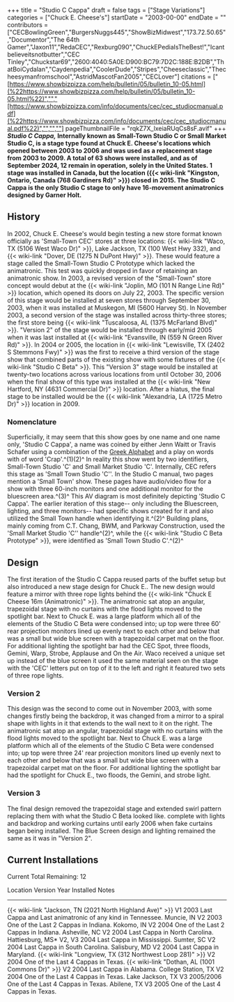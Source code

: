 +++
title = "Studio C Cappa"
draft = false
tags = ["Stage Variations"]
categories = ["Chuck E. Cheese's"]
startDate = "2003-00-00"
endDate = ""
contributors = ["CECBowlingGreen","BurgersNuggs445","ShowBizMidwest","173.72.50.65","Documentor","The 64th Gamer","Jaxon11","RedaCEC","Rexburg090","ChuckEPediaIsTheBest!","Icantbelieveitsnotbutter","CEC Tinley","Chuckstar69","2600:4040:5A0E:D900:BC79:7D2C:188E:B2DB","ThatBoiCydalan","Caydenpedia","CoolerDude","Stripes","Cheeseclassic","Thecheesymanfromschool","AstridMascotFan2005","CECLover"]
citations = ["[https://www.showbizpizza.com/help/bulletin/05/bulletin_10-05.html](%22https://www.showbizpizza.com/help/bulletin/05/bulletin_10-05.html%22)","","[https://www.showbizpizza.com/info/documents/cec/cec_studiocmanual.pdf](%22https://www.showbizpizza.com/info/documents/cec/cec_studiocmanual.pdf%22)","","",""]
pageThumbnailFile = "rqkZ7X_lxeiaRUqCs8sF.avif"
+++
***Studio C Cappa,* Internally known as **Small-Town Studio C** or **Small Market Studio C**, is a stage type found at Chuck E. Cheese's locations which opened between 2003 to 2006 and was used as a replacement stage from 2003 to 2009.
A total of 63 shows were installed, and as of September 2024, 12 remain in operation, solely in the United States. 1 stage was installed in Canada, but the location ({{< wiki-link "Kingston, Ontario, Canada (768 Gardiners Rd)" >}}) closed in 2015. The Studio C Cappa is the only Studio C stage to only have 16-movement animatronics designed by Garner Holt.**

## History

In 2002, Chuck E. Cheese's would begin testing a new store format known officially as 'Small-Town CEC' stores at three locations: {{< wiki-link "Waco, TX (5106 West Waco Dr)" >}}, Lake Jackson, TX (100 West Hwy 332), and {{< wiki-link "Dover, DE (1275 N DuPont Hwy)" >}}. These would feature a stage called the Small-Town Studio C Prototype which lacked the animatronic. This test was quickly dropped in favor of retaining an animatronic show.
In 2003, a revised version of the "Small-Town" store concept would debut at the {{< wiki-link "Joplin, MO (101 N Range Line Rd)" >}} location, which opened its doors on July 22, 2003. The specific version of this stage would be installed at seven stores through September 30, 2003, when it was installed at Muskegon, MI (5600 Harvey St).
In November 2003, a second version of the stage was installed across thirty-three stores; the first store being {{< wiki-link "Tuscaloosa, AL (1375 McFarland Blvd)" >}}. "Version 2" of the stage would be installed through early/mid 2005 when it was last installed at {{< wiki-link "Evansville, IN (559 N Green River Rd)" >}}.
In 2004 or 2005, the location in {{< wiki-link "Lewisville, TX (2402 S Stemmons Fwy)" >}} was the first to receive a third version of the stage show that combined parts of the existing show with some fixtures of the {{< wiki-link "Studio C Beta" >}}. This "Version 3" stage would be installed at twenty-two locations across various locations from until October 30, 2006 when the final show of this type was installed at the {{< wiki-link "New Hartford, NY (4631 Commercial Dr)" >}} location.
After a hiatus, the final stage to be installed would be the {{< wiki-link "Alexandria, LA (1725 Metro Dr)" >}} location in 2009.

### Nomenclature

Superficially, it may seem that this show goes by one name and one name only, 'Studio C Cappa', a name was coined by either Jenn Waitt or Travis Schafer using a combination of the [Greek Alphabet](https://en.wikipedia.org/wiki/Greek_alphabet) and a play on words with of word 'Crap'.^(1)(2)^ In reality this show went by two identifiers, Small-Town Studio 'C' and Small Market Studio 'C'.
Internally, CEC refers this stage as 'Small Town Studio 'C''. In the Studio C manual, two pages mention a 'Small Town' show. These pages have audio/video flow for a show with three 60-inch monitors and one additional monitor for the bluescreen area.^(3)^ This AV diagram is most definitely depicting 'Studio C Cappa'.
The earlier iteration of this stage-- only including the Bluescreen, lighting, and three monitors-- had specific shows created for it and also utilized the Small Town handle when identifying it.^(2)^
Building plans, mainly coming from C.T. Chang, BWM, and Parkway Construction, used the 'Small Market Studio 'C'' handle^(2)^, while the {{< wiki-link "Studio C Beta Prototype" >}}, were identified as 'Small Town Studio C'.^(2)^

## Design

The first iteration of the Studio C Cappa reused parts of the buffet setup but also introduced a new stage design for Chuck E.. The new design would feature a mirror with three rope lights behind the {{< wiki-link "Chuck E Cheese 16m (Animatronic)" >}}. The animatronic sat atop an angular, trapezoidal stage with no curtains with the flood lights moved to the spotlight bar. Next to Chuck E. was a large platform which all of the elements of the Studio C Beta were condensed into; up top were three 60' rear projection monitors lined up evenly next to each other and below that was a small but wide blue screen with a trapezoidal carpet mat on the floor. For additional lighting the spotlight bar had the CEC Spot, three floods, Gemini, Warp, Strobe, Applause and On the Air.
Waco received a unique set up instead of the blue screen it used the same material seen on the stage with the 'CEC' letters put on top of it to the left and right it featured two sets of three rope lights.

### Version 2

This design was the second to come out in November 2003, with some changes firstly being the backdrop, it was changed from a mirror to a spiral shape with lights in it that extends to the wall next to it on the right. The animatronic sat atop an angular, trapezoidal stage with no curtains with the flood lights moved to the spotlight bar. Next to Chuck E. was a large platform which all of the elements of the Studio C Beta were condensed into; up top were three 24' rear projection monitors lined up evenly next to each other and below that was a small but wide blue screen with a trapezoidal carpet mat on the floor. For additional lighting the spotlight bar had the spotlight for Chuck E., two floods, the Gemini, and strobe light.

### Version 3

The final design removed the trapezoidal stage and extended swirl pattern replacing them with what the Studio C Beta looked like. complete with lights and backdrop and working curtains until early 2006 when fake curtains began being installed. The Blue Screen design and lighting remained the same as it was in "Version 2".

## Current Installations

Current Total Remaining: 12

  Location                                                        Version   Year Installed   Notes
  --------------------------------------------------------------- --------- ---------------- -----------------------------------------------------------
  {{< wiki-link "Jackson, TN (2021 North Highland Ave)" >}}   V1        2003             Last Cappa and Last animatronic of any kind in Tennessee.
  Muncie, IN                                                      V2        2003             One of the Last 2 Cappas in Indiana.
  Kokomo, IN                                                      V2        2004             One of the Last 2 Cappas in Indiana.
  Asheville, NC                                                   V2        2004             Last Cappa in North Carolina.
  Hattiesburg, MS*                                               V2, V3    2004             Last Cappa in Mississippi.
  Sumter, SC                                                      V2        2004             Last Cappa in South Carolina.
  Salisbury, MD                                                   V2        2004             Last Cappa in Maryland.
  {{< wiki-link "Longview, TX (312 Northwest Loop 281)" >}}   V2        2004             One of the Last 4 Cappas in Texas.
  {{< wiki-link "Dothan, AL (1001 Commons Dr)" >}}            V2        2004             Last Cappa in Alabama.
  College Station, TX                                             V2        2004             One of the Last 4 Cappas in Texas.
  Lake Jackson, TX                                                V3        2005/2006        One of the Last 4 Cappas in Texas.
  Abilene, TX                                                     V3        2005             One of the Last 4 Cappas in Texas.
